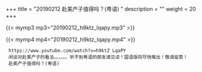 +++
title = "20190212  赴美产子值得吗？(粤语) "
description = ""
weight = 20
+++

{{< mymp3 mp3="20190212_h9ktz_lqapy.mp3" >}}

{{< mymp4 mp4="20190212_h9ktz_lqapy.mp4" >}}

     https://www.youtube.com/watch?v=h9ktZ LqaPY 
     闲谈对赴美产子的看法。。。。。。听不到粤语的朋友请见谅！国语版将尽快推出！敬请留意！ 
     赴美产子值得吗？(粤语) 
